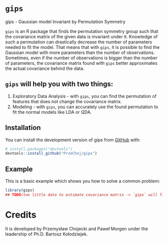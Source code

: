 
<!-- README.md is generated from README.Rmd. Please edit that file -->

# `gips`

<!-- badges: start -->
<!-- badges: end -->

gips - Gaussian model Invariant by Permutation Symmetry

`gips` is an R package that finds the permutation symmetry group such
that the covariance matrix of the given data is invariant under it.
Knowledge of such a permutation can drastically decrease the number of
parameters needed to fit the model. That means that with `gips`, it is
possible to find the Gaussian model with more parameters than the number
of observations. Sometimes, even if the number of observations is bigger
than the number of parameters, the covariance matrix found with `gips`
better approximates the actual covariance behind the data.

## `gips` will help you with two things:

1.  Exploratory Data Analysis - with `gips`, you can find the
    permutation of features that does not change the covariance matrix.
2.  Modeling - with `gips`, you can accurately use the found permutation
    to fit the normal models like LDA or QDA.

## Installation

You can install the development version of gips from
[GitHub](https://github.com/) with:

``` r
# install.packages("devtools")
devtools::install_github("PrzeChoj/gips")
```

## Example

This is a basic example which shows you how to solve a common problem:

``` r
library(gips)
## TODO(too little data to estimate covariance matrix -> `gips` will find the matrix)
```

# Credits

It is developed by Przemysław Chojecki and Paweł Morgen under the
leadership of Ph.D. Bartosz Kołodziejek.
